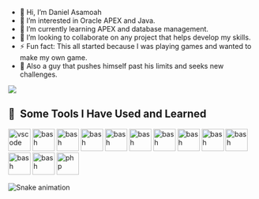 - 👋 Hi, I’m Daniel Asamoah
- 👀 I’m interested in Oracle APEX and Java.
- 🌱 I’m currently learning APEX and database management.
- 💞️ I’m looking to collaborate on any project that helps develop my skills.
- ⚡ Fun fact: This all started because I was playing games and wanted to make my own game.
- 💯 Also a guy that pushes himself past his limits and seeks new challenges.

<!---
daniel-apexdev/daniel-apexdev is a ✨ special ✨ repository because its `README.md` (this file) appears on your GitHub profile.
You can click the Preview link to take a look at your changes.
--->
<img src="https://media.giphy.com/media/v1.Y2lkPTc5MGI3NjExM2FmbW55Nmd0Ym96ZHFyeDR0dDF4dGN5MXdicjZxZnVnM3I0NGozbSZlcD12MV9naWZzX3NlYXJjaCZjdD1n/rZdexojlQ1WcqXqSWO/giphy.gif"></img>


<h2> 🚀 &nbsp;Some Tools I Have Used and Learned</h2>
<p align="left">
<img src="https://cdn.jsdelivr.net/gh/devicons/devicon@latest/icons/java/java-original-wordmark.svg" alt="vscode" width="45" height="45"/>
<img src="https://cdn.jsdelivr.net/gh/devicons/devicon@latest/icons/javascript/javascript-original.svg" alt="bash" width="45" height="45"/>
<img src="https://cdn.jsdelivr.net/gh/devicons/devicon@latest/icons/html5/html5-original-wordmark.svg" alt="bash" width="45" height="45"/>
<img src="https://cdn.jsdelivr.net/gh/devicons/devicon@latest/icons/css3/css3-plain-wordmark.svg" alt="bash" width="45" height="45"/>
<img src="https://cdn.jsdelivr.net/gh/devicons/devicon@latest/icons/tailwindcss/tailwindcss-original-wordmark.svg" alt="bash" width="45" height="45"/>
<img src="https://cdn.jsdelivr.net/gh/devicons/devicon@latest/icons/oracle/oracle-original.svg" alt="bash" width="45" height="45"/>
<img src="https://cdn.jsdelivr.net/gh/devicons/devicon@latest/icons/sqldeveloper/sqldeveloper-original.svg" alt="bash" width="45" height="45"/>
<img src="https://cdn.jsdelivr.net/gh/devicons/devicon@latest/icons/mysql/mysql-original-wordmark.svg" alt="bash" width="45" height="45"/>
<img src="https://cdn.jsdelivr.net/gh/devicons/devicon@latest/icons/bootstrap/bootstrap-original-wordmark.svg" alt="bash" width="45" height="45"/>
<img src="https://cdn.jsdelivr.net/gh/devicons/devicon@latest/icons/cplusplus/cplusplus-original.svg" alt="bash" width="45" height="45"/>
<img src="https://cdn.jsdelivr.net/gh/devicons/devicon@latest/icons/react/react-original-wordmark.svg" alt="bash" width="45" height="45"/>
<img src="https://cdn.jsdelivr.net/gh/devicons/devicon@latest/icons/netbeans/netbeans-original.svg" alt="bash" width="45" height="45"/>
<img src="https://cdn.jsdelivr.net/gh/devicons/devicon@latest/icons/blender/blender-original.svg" alt="php" width="45" height="45"/>
</p>


![Snake animation](https://github.com/thepiyushmalhotra/thepiyushmalhotra/blob/output/github-contribution-grid-snake.svg)
